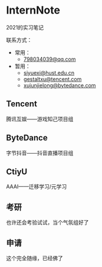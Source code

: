 # InternNote
2021的实习笔记

联系方式：

- 常用：
  - 798034039@qq.com
- 暂用：
  - siyuexi@hust.edu.cn
  - gestaltxu@tencent.com
  - xujunjielong@bytedance.com

## Tencent

腾讯互娱——游戏知己项目组

## ByteDance

字节抖音——抖音直播项目组

## CtiyU

AAAI——迁移学习/元学习

## 考研
也许还会考验试试，当个气氛组好了

## 申请
这个完全随缘，已经佛了
